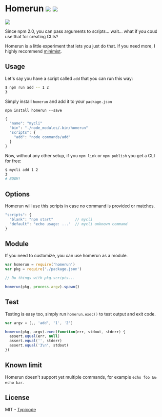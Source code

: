 # Homerun [![](https://badge.fury.io/js/homerun.svg)](http://badge.fury.io/js/homerun) [![](https://travis-ci.org/typicode/homerun.svg?branch=master)](https://travis-ci.org/typicode/homerun)

![](http://i.imgur.com/Bs7wA8v.gif)

Since npm 2.0, you can pass arguments to scripts... wait... what if you coud use that for creating CLIs?

Homerun is a little experiment that lets you just do that. If you need more, I highly recommend [minimist](https://github.com/substack/minimist).

## Usage

Let's say you have a script called `add` that you can run this way:

```bash
$ npm run add -- 1 2
3
```

Simply install `homerun` and add it to your `package.json`

`npm install homerun --save`

```javascript
{
  "name": "mycli"
  "bin": "./node_modules/.bin/homerun"
  "scripts": {
    "add": "node commands/add"
  }
}
```

Now, without any other setup, if you `npm link` or `npm publish` you get a CLI for free:

```bash
$ mycli add 1 2
3
# BOOM!
```

## Options

Homerun will use this scripts in case no command is provided or matches.

```javascript
"scripts": {
  "blank": "npm start"          // mycli
  "default": "echo usage: ..."  // mycli unknown command
}
```

## Module

If you need to customize, you can use homerun as a module.

```javascript
var homerun = require('homerun')
var pkg = require('./package.json')

// Do things with pkg.scripts...

homerun(pkg, process.argv).spawn()
```

## Test

Testing is easy too, simply run `homerun.exec()` to test output and exit code.

```javascript
var argv = [,, 'add', '1', '2']

homerun(pkg, argv).exec(function(err, stdout, stderr) {
  assert.equal(err, null)
  assert.equal('', stderr)
  assert.equal('3\n', stdout)
})
```

## Known limit

Homerun doesn't support yet multiple commands, for example `echo foo && echo bar`.

## License

MIT - [Typicode](https://github.com/typicode)
